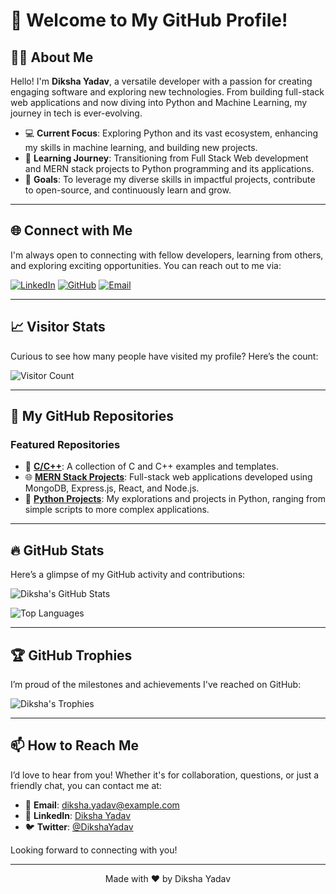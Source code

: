 # 👋 Welcome to My GitHub Profile!

## 🙋‍♀️ About Me

Hello! I'm **Diksha Yadav**, a versatile developer with a passion for creating engaging software and exploring new technologies. From building full-stack web applications and now diving into Python and Machine Learning, my journey in tech is ever-evolving.

- 💻 **Current Focus**: Exploring Python and its vast ecosystem, enhancing my skills in machine learning, and building new projects.
- 📖 **Learning Journey**: Transitioning from Full Stack Web development and MERN stack projects to Python programming and its applications.
- 🎯 **Goals**: To leverage my diverse skills in impactful projects, contribute to open-source, and continuously learn and grow.

---

## 🌐 Connect with Me

I'm always open to connecting with fellow developers, learning from others, and exploring exciting opportunities. You can reach out to me via:

[![LinkedIn](https://img.shields.io/badge/LinkedIn-Connect-blue?style=for-the-badge&logo=linkedin)](https://www.linkedin.com/in/diksha-yadav-32b733220)
[![GitHub](https://img.shields.io/badge/GitHub-Follow-lightgrey?style=for-the-badge&logo=github)](https://github.com/diksha-yadav-19)
[![Email](https://img.shields.io/badge/Email-Mail-red?style=for-the-badge&logo=gmail)](mailto:dikshapup19@gmail.com.com) <!-- Replace with your email address -->

---

## 📈 Visitor Stats

Curious to see how many people have visited my profile? Here’s the count:

![Visitor Count](https://profile-counter.glitch.me/diksha-yadav-19/count.svg)

---

## 📂 My GitHub Repositories

### Featured Repositories

- 🚀 **[C/C++](https://github.com/diksha-yadav-19/C-CPP)**: A collection of C and C++ examples and templates.
- 🌐 **[MERN Stack Projects](https://github.com/diksha-yadav-19/Chat_Application)**: Full-stack web applications developed using MongoDB, Express.js, React, and Node.js.
- 🐍 **[Python Projects](https://github.com/diksha-yadav-19/python-projects)**: My explorations and projects in Python, ranging from simple scripts to more complex applications.

---

## 🔥 GitHub Stats

Here’s a glimpse of my GitHub activity and contributions:

![Diksha's GitHub Stats](https://github-readme-stats.vercel.app/api?username=diksha-yadav-19&show_icons=true&theme=radical)

![Top Languages](https://github-readme-stats.vercel.app/api/top-langs/?username=diksha-yadav-19&layout=compact&theme=radical)

---

## 🏆 GitHub Trophies

I’m proud of the milestones and achievements I've reached on GitHub:

![Diksha's Trophies](https://github-profile-trophy.vercel.app/?username=diksha-yadav-19&theme=onedark)

---

## 📫 How to Reach Me

I’d love to hear from you! Whether it's for collaboration, questions, or just a friendly chat, you can contact me at:

- 📧 **Email**: [diksha.yadav@example.com](mailto:dikshapudikshapup19@gmail.com) 
- 💼 **LinkedIn**: [Diksha Yadav](https://www.linkedin.com/in/diksha-yadav-32b733220)
- 🐦 **Twitter**: [@DikshaYadav](https://twitter.com/Diksha_Yadav_19) 

Looking forward to connecting with you!

---

<p align="center">
  Made with ❤️ by Diksha Yadav
</p>

